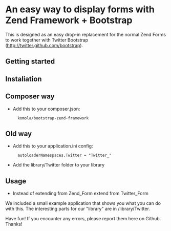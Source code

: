 An easy way to display forms with Zend Framework + Bootstrap
============================================================

This is designed as an easy drop-in replacement for the normal Zend Forms to
work together with Twitter Bootstrap (http://twitter.github.com/bootstrap).

Getting started
---------------

Instaliation
------------

Composer way
------------

* Add this to your composer.json:

        komola/bootstrap-zend-framework

Old way
-------

* Add this to your application.ini config:

        autoloaderNamespaces.Twitter = "Twitter_"

* Add the library/Twitter folder to your library

Usage
-----

* Instead of extending from Zend\_Form extend from Twitter\_Form

We included a small example application that shows you what you can do with
this.
The interesting parts for our "library" are in /library/Twitter.

Have fun!
If you encounter any errors, please report them here on Github. Thanks!